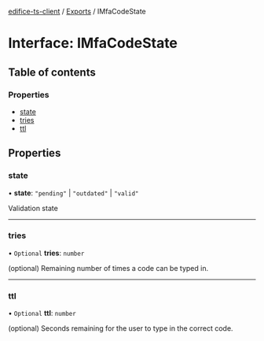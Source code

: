 [edifice-ts-client](../README.md) / [Exports](../modules.md) / IMfaCodeState

# Interface: IMfaCodeState

## Table of contents

### Properties

- [state](IMfaCodeState.md#state)
- [tries](IMfaCodeState.md#tries)
- [ttl](IMfaCodeState.md#ttl)

## Properties

### state

• **state**: ``"pending"`` \| ``"outdated"`` \| ``"valid"``

Validation state

___

### tries

• `Optional` **tries**: `number`

(optional) Remaining number of times a code can be typed in.

___

### ttl

• `Optional` **ttl**: `number`

(optional) Seconds remaining for the user to type in the correct code.
